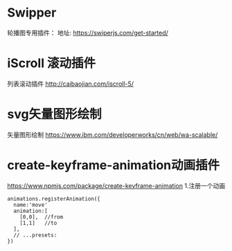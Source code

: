 # Swipper 
轮播图专用插件：
地址: https://swiperjs.com/get-started/

# iScroll 滚动插件
列表滚动插件
http://caibaojian.com/iscroll-5/

# svg矢量图形绘制
矢量图形绘制
https://www.ibm.com/developerworks/cn/web/wa-scalable/

# create-keyframe-animation动画插件
https://www.npmjs.com/package/create-keyframe-animation
1.注册一个动画
```
animations.registerAnimation({
  name:'move'
  animation:[
    [0,0],  //from
    [1,1]   //to
  ],
  // ...presets:
})
```